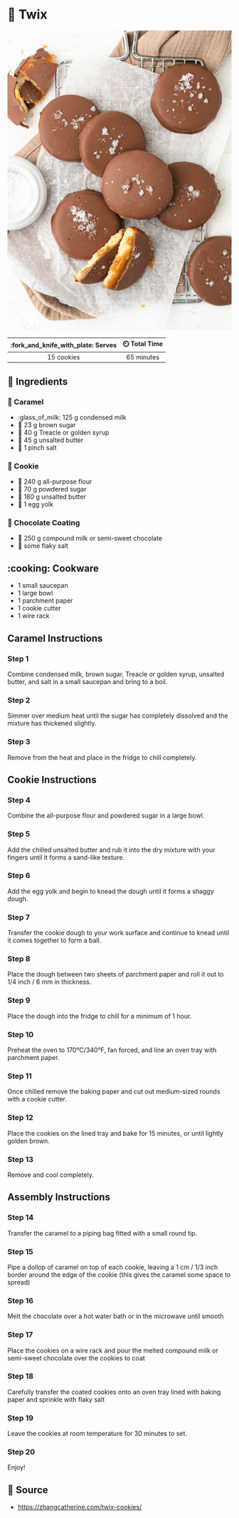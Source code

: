 # :cookie: Twix

![Twix](../assets/images/twix.jpg)

| :fork_and_knife_with_plate: Serves | :timer_clock: Total Time |
|:----------------------------------:|:-----------------------: |
| 15 cookies | 65 minutes |

## :salt: Ingredients

### :custard: Caramel

- :glass_of_milk: 125 g condensed milk
- :maple_leaf: 23 g brown sugar
- :maple_leaf: 40 g Treacle or golden syrup
- :butter: 45 g unsalted butter
- :salt: 1 pinch salt

### :cookie: Cookie

- :ear_of_rice: 240 g all-purpose flour
- :candy: 70 g powdered sugar
- :butter: 180 g unsalted butter
- :egg: 1 egg yolk

### :chocolate_bar: Chocolate Coating

- :chocolate_bar: 250 g compound milk or semi-sweet chocolate
- :salt: some flaky salt

## :cooking: Cookware

- 1 small saucepan
- 1 large bowl
- 1 parchment paper
- 1 cookie cutter
- 1 wire rack

## Caramel Instructions

### Step 1

Combine condensed milk, brown sugar, Treacle or golden syrup, unsalted butter, and salt in a small saucepan and
bring to a boil.

### Step 2

Simmer over medium heat until the sugar has completely dissolved and the mixture has thickened slightly.

### Step 3

Remove from the heat and place in the fridge to chill completely.

## Cookie Instructions

### Step 4

Combine the all-purpose flour and powdered sugar in a large bowl.

### Step 5

Add the chilled unsalted butter and rub it into the dry mixture with your fingers until it forms a sand-like texture.

### Step 6

Add the egg yolk and begin to knead the dough until it forms a shaggy dough.

### Step 7

Transfer the cookie dough to your work surface and continue to knead until it comes together to form a ball.

### Step 8

Place the dough between two sheets of parchment paper and roll it out to 1/4 inch / 6 mm in thickness.

### Step 9

Place the dough into the fridge to chill for a minimum of 1 hour.

### Step 10

Preheat the oven to 170°C/340°F, fan forced, and line an oven tray with parchment paper.

### Step 11

Once chilled remove the baking paper and cut out medium-sized rounds with a cookie cutter.

### Step 12

Place the cookies on the lined tray and bake for 15 minutes, or until lightly golden brown.

### Step 13

Remove and cool completely.

## Assembly Instructions

### Step 14

Transfer the caramel to a piping bag fitted with a small round tip.

### Step 15

Pipe a dollop of caramel on top of each cookie, leaving a 1 cm / 1/3 inch border around the edge of the cookie (this
gives the caramel some space to spread)

### Step 16

Melt the chocolate over a hot water bath or in the microwave until smooth

### Step 17

Place the cookies on a wire rack and pour the melted compound milk or semi-sweet chocolate over the cookies to coat

### Step 18

Carefully transfer the coated cookies onto an oven tray lined with baking paper and sprinkle with flaky salt

### Step 19

Leave the cookies at room temperature for 30 minutes to set.

### Step 20

Enjoy!

## :link: Source

- <https://zhangcatherine.com/twix-cookies/>
